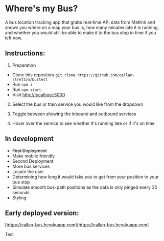 # Where's my Bus?

A bus location tracking app that grabs real-time API data from Metlink and shows you where on a map your bus is, how many minutes late it is running, and whether you would still be able to make it to the bus stop in time if you left now.

## Instructions: 

1. Preparation
- Clone this repository ```git clone https://github.com/callan-stretton/bustest```
- Run ```npm i```
- Run ```npm start```
- Visit [http://localhost:3000](http://localhost:3000)

2. Select the bus or train service you would like from the dropdown

3. Toggle between showing the inbound and outbound services

4. Hover over the service to see whether it's running late or if it's on time

## In development 

- ~~First Deployment~~
- Make mobile friendly
- Second Deployment
- More bus services
- Locate the user
- Determining how long it would take you to get from your position to your bus stop
- Simulate smooth bus-path positions as the data is only pinged every 30 seconds
- Styling

## Early deployed version:
[https://callan-bus.herokuapp.com](https://callan-bus.herokuapp.com)

Test